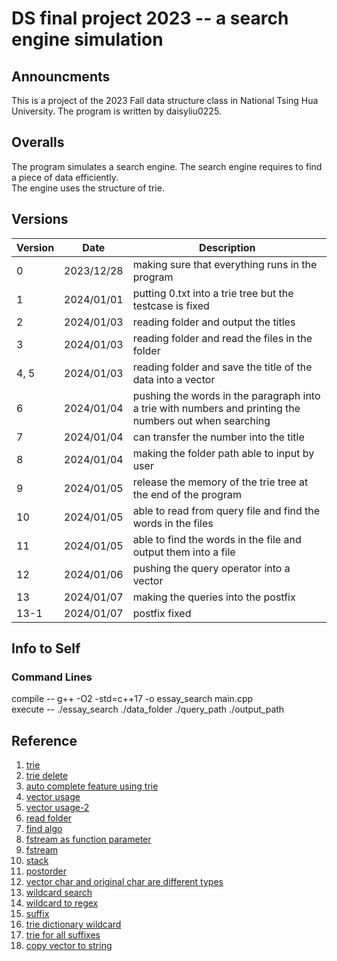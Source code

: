 # DS final project 2023 -- a search engine simulation
## Announcments
This is a project of the 2023 Fall data structure class in National Tsing Hua University.
The program is written by daisyliu0225.

## Overalls
The program simulates a search engine. The search engine requires to find a piece of data efficiently. <br />
The engine uses the structure of trie.

## Versions
| Version | Date | Description |
|---|---|---|
|0|2023/12/28| making sure that everything runs in the program |
|1|2024/01/01| putting 0.txt into a trie tree but the testcase is fixed|
|2|2024/01/03| reading folder and output the titles|
|3|2024/01/03| reading folder and read the files in the folder|
|4, 5|2024/01/03| reading folder and save the title of the data into a vector|
|6|2024/01/04|pushing the words in the paragraph into a trie with numbers and printing the numbers out when searching|
|7|2024/01/04|can transfer the number into the title|
|8|2024/01/04|making the folder path able to input by user|
|9|2024/01/05|release the memory of the trie tree at the end of the program|
|10|2024/01/05|able to read from query file and find the words in the files|
|11|2024/01/05|able to find the words in the file and output them into a file|
|12|2024/01/06|pushing the query operator into a vector|
|13|2024/01/07|making the queries into the postfix|
|13-1|2024/01/07|postfix fixed|

## Info to Self
### Command Lines
compile -- g++ -O2 -std=c++17 -o essay_search main.cpp <br />
execute -- ./essay_search ./data_folder ./query_path ./output_path

## Reference
1. [trie](https://www.geeksforgeeks.org/trie-insert-and-search/)
2. [trie delete](https://www.geeksforgeeks.org/trie-delete/)
3. [auto complete feature using trie](https://www.geeksforgeeks.org/auto-complete-feature-using-trie/)
4. [vector usage](https://www.geeksforgeeks.org/2d-vector-in-cpp-with-user-defined-size/)
5. [vector usage-2](https://cplusplus.com/reference/vector/vector/)
6. [read folder](https://cplusplus.com/forum/beginner/10292/)
7. [find algo](https://cplusplus.com/reference/algorithm/find/)
8. [fstream as function parameter](https://stackoverflow.com/questions/14503605/using-fstream-object-as-a-function-parameter)
9. [fstream](https://cplusplus.com/doc/tutorial/files/)
10. [stack](https://cplusplus.com/reference/stack/stack/)
11. [postorder](https://www.tinytsunami.info/preorder-inorder-postorder/)
12. [vector char and original char are different types](https://stackoverflow.com/questions/38513512/how-to-create-a-2-dimensional-matrix-of-char-using-vectors-in-c)
13. [wildcard search](https://www.geeksforgeeks.org/wildcard-pattern-matching/)
14. [wildcard to regex](https://www.codeproject.com/Articles/11556/Converting-Wildcards-to-Regexes)
15. [suffix](https://www.geeksforgeeks.org/auto-complete-feature-using-trie/)
16. [trie dictionary wildcard](https://gist.github.com/shehabic/5a004258793d7cf8cfa0ca15ffebb6a1)
17. [trie for all suffixes](https://www.geeksforgeeks.org/pattern-searching-using-trie-suffixes/)
18. [copy vector to string](https://stackoverflow.com/questions/7382644/how-to-efficiently-copy-a-stdvectorchar-to-a-stdstring)

